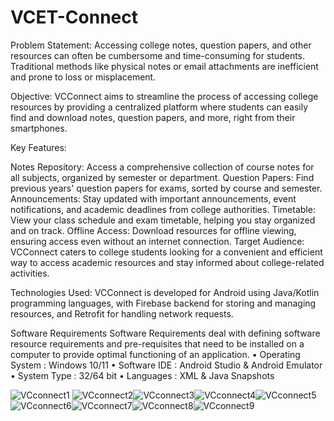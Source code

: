 # VCET-Connect

Problem Statement: Accessing college notes, question papers, and other resources can often be cumbersome and time-consuming for students. Traditional methods like physical notes or email attachments are inefficient and prone to loss or misplacement.

Objective: VCConnect aims to streamline the process of accessing college resources by providing a centralized platform where students can easily find and download notes, question papers, and more, right from their smartphones.

Key Features:

Notes Repository: Access a comprehensive collection of course notes for all subjects, organized by semester or department.
Question Papers: Find previous years' question papers for exams, sorted by course and semester.
Announcements: Stay updated with important announcements, event notifications, and academic deadlines from college authorities.
Timetable: View your class schedule and exam timetable, helping you stay organized and on track.
Offline Access: Download resources for offline viewing, ensuring access even without an internet connection.
Target Audience: VCConnect caters to college students looking for a convenient and efficient way to access academic resources and stay informed about college-related activities.

Technologies Used: VCConnect is developed for Android using Java/Kotlin programming languages, with Firebase backend for storing and managing resources, and Retrofit for handling network requests.

Software Requirements
Software Requirements deal with defining software resource requirements and pre-requisites that need to be installed on a computer to provide optimal functioning of an application. 
•	Operating System		: Windows 10/11
•	Software IDE		: Android Studio & Android Emulator
•	System Type		: 32/64 bit
•	Languages			: XML & Java
Snapshots

![VCconnect1](https://github.com/Anvithgopa/VC-Connect/assets/57863118/482f7ccf-179d-45cb-a964-49b08790266f) ![VCconnect2](https://github.com/Anvithgopa/VC-Connect/assets/57863118/cde9d291-a4bf-489e-b4c9-fd6e9503ed5e)![VCconnect3](https://github.com/Anvithgopa/VC-Connect/assets/57863118/8e564a07-aacc-428c-bc14-d70dc827b391)![VCconnect4](https://github.com/Anvithgopa/VC-Connect/assets/57863118/d6e496a3-531d-4e7e-8c29-2f7a8a503a93)![VCconnect5](https://github.com/Anvithgopa/VC-Connect/assets/57863118/e89e33cb-abca-4d1f-a1a6-4f1e0f34b2fa)
![VCconnect6](https://github.com/Anvithgopa/VC-Connect/assets/57863118/604c7b97-d51d-44b2-bbfd-297fbb5cc73f)![VCconnect7](https://github.com/Anvithgopa/VC-Connect/assets/57863118/f595effd-b215-48b7-ac3d-284d72d3e94c)![VCconnect8](https://github.com/Anvithgopa/VC-Connect/assets/57863118/f4d93b4e-15f0-416d-9482-a0f74498d822)![VCconnect9](https://github.com/Anvithgopa/VC-Connect/assets/57863118/ea838926-ff3b-41df-9a0f-82449949b11e)



















